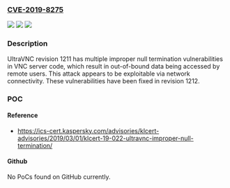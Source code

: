 ### [CVE-2019-8275](https://cve.mitre.org/cgi-bin/cvename.cgi?name=CVE-2019-8275)
![](https://img.shields.io/static/v1?label=Product&message=UltraVNC&color=blue)
![](https://img.shields.io/static/v1?label=Version&message=1.2.2.3%20&color=brightgreen)
![](https://img.shields.io/static/v1?label=Vulnerability&message=CWE-170%3A%20Improper%20Null%20Termination&color=brightgreen)

### Description

UltraVNC revision 1211 has multiple improper null termination vulnerabilities in VNC server code, which result in out-of-bound data being accessed by remote users. This attack appears to be exploitable via network connectivity. These vulnerabilities have been fixed in revision 1212.

### POC

#### Reference
- https://ics-cert.kaspersky.com/advisories/klcert-advisories/2019/03/01/klcert-19-022-ultravnc-improper-null-termination/

#### Github
No PoCs found on GitHub currently.

